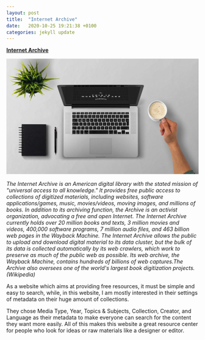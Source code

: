 ```yaml
---
layout: post
title:  "Internet Archive"
date:   2020-10-25 19:21:38 +0100
categories: jekyll update
---
```

**[Internet Archive](https://archive.org/)**

<img src="/../media/img/internet.jpg">

*The Internet Archive is an American digital library with the stated mission of "universal access to all knowledge." It provides free public access to collections of digitized materials, including websites, software applications/games, music, movies/videos, moving images, and millions of books. In addition to its archiving function, the Archive is an activist organization, advocating a free and open Internet. The Internet Archive currently holds over 20 million books and texts, 3 million movies and videos, 400,000 software programs, 7 million audio files, and 463 billion web pages in the Wayback Machine.
The Internet Archive allows the public to upload and download digital material to its data cluster, but the bulk of its data is collected automatically by its web crawlers, which work to preserve as much of the public web as possible. Its web archive, the Wayback Machine, contains hundreds of billions of web captures.The Archive also oversees one of the world's largest book digitization projects.(Wikipedia)*

As a website which aims at providing free resources, it must be simple and easy to search, while, in this website, I am mostly interested in their settings of metadata on their huge amount of collections. 

They chose Media Type, Year, Topics & Subjects, Collection, Creator, and Language as their metadata to make everyone can search for the content they want more easily. All of this makes this website a great resource center for people who look for ideas or raw materials like a designer or editor.




